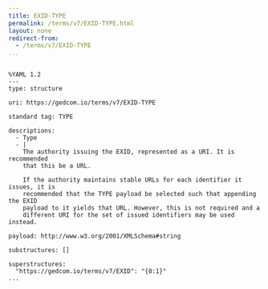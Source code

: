 ```yaml
---
title: EXID-TYPE
permalink: /terms/v7/EXID-TYPE.html
layout: none
redirect-from:
  - /terms/v7/EXID-TYPE
...
```


```

%YAML 1.2
---
type: structure

uri: https://gedcom.io/terms/v7/EXID-TYPE

standard tag: TYPE

descriptions:
  - Type
  - |
    The authority issuing the EXID, represented as a URI. It is recommended
    that this be a URL.
    
    If the authority maintains stable URLs for each identifier it issues, it is
    recommended that the TYPE payload be selected such that appending the EXID
    payload to it yields that URL. However, this is not required and a
    different URI for the set of issued identifiers may be used instead.

payload: http://www.w3.org/2001/XMLSchema#string

substructures: []

superstructures:
  "https://gedcom.io/terms/v7/EXID": "{0:1}"
...

```
